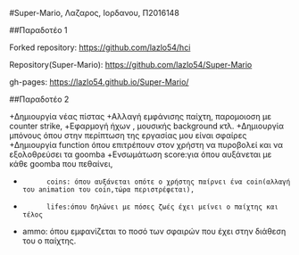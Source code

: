 #Super-Mario, Λαζαρος, Ιορδανου, Π2016148

##Παραδοτέο 1

Forked repository: https://github.com/lazlo54/hci

Repository(Super-Mario): https://github.com/lazlo54/Super-Mario

gh-pages: https://lazlo54.github.io/Super-Mario/

##Παραδοτέο 2

+Δημιουργία νέας πίστας
+Αλλαγή εμφάνισης παίχτη, παρομοιοση με counter strike, 
+Εφαρμογή ήχων , μουσικής background κτλ.
+Δημιουργία μπόνους όπου στην περίπτωση της εργασίας μου είναι σφαίρες 
+Δημιουργία function όπου επιτρέπουν στον χρήστη να πυροβολεί και να εξολοθρεύσει τα goomba 
+Ενσωμάτωση score:για όπου αυξάνεται με κάθε goomba που πεθαίνει, 
+           coins: όπου αυξάνεται οπότε ο χρήστης παίρνει ένα coin(αλλαγή του animation του coin,τώρα περιστρέφεται),
+           lifes:όπου δηλώνει με πόσες ζωές έχει μείνει ο παίχτης και τέλος 
+ ammo: όπου εμφανίζεται το ποσό των σφαιρών που έχει στην διάθεση του ο παίχτης.
